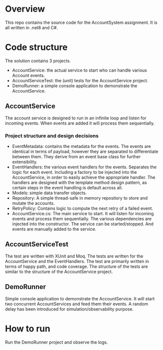 # Overview
This repo contains the source code for the AccountSystem assignment. It is all written in .net8 and C#. 

# Code structure
The solution contains 3 projects. 
- AccountService: the actual service to start who can handle various Account events. 
- AccountServiceTest: the (unit) tests for the AccountService project.
- DemoRunner: a simple console application to demonstrate the AccountService.

## AccountService
The account service is designed to run in an infinite loop and listen for incoming events.
When events are added it will process them sequentially.

### Project structure and design decisions 
- EventMetadata: contains the metadata for the events. The events are identical in terms of payload, however they are separated to differentiate between them. They derive from an event base class for further extensibility.
- EventHandlers: the various event handlers for the events. Separates the logic for each event. Including a factory to be injected into the AccountService, in order to easily achieve the appropriate handler. The handlers are designed with the template method design pattern, as certain steps in the event handling is default across all.
- Models: simple data transfer objects. 
- Repository: A simple thread-safe in memory repository to store and mutate the accounts. 
- RetryPolicy: Contains logic to compute the next retry of a failed event.
- AccountService.cs: The main service to start. It will listen for incoming events and process them sequentially. The various dependencies are injected into the constructor. The service can be started/stopped. And events are manually added to the service.

## AccountServiceTest
The test are written with XUnit and Moq. The tests are written for the AccountService and the EventHandlers. The test are primarily written in terms of happy path, and code coverage.
The structure of the tests are similar to the structure of the AccountService project.

## DemoRunner
Simple console application to demonstrate the AccountService. It will start two concurrent AccountServices and feed them their events. A random delay has been introduced for simulation/observability purpose. 

# How to run
Run the DemoRunner project and observe the logs. 